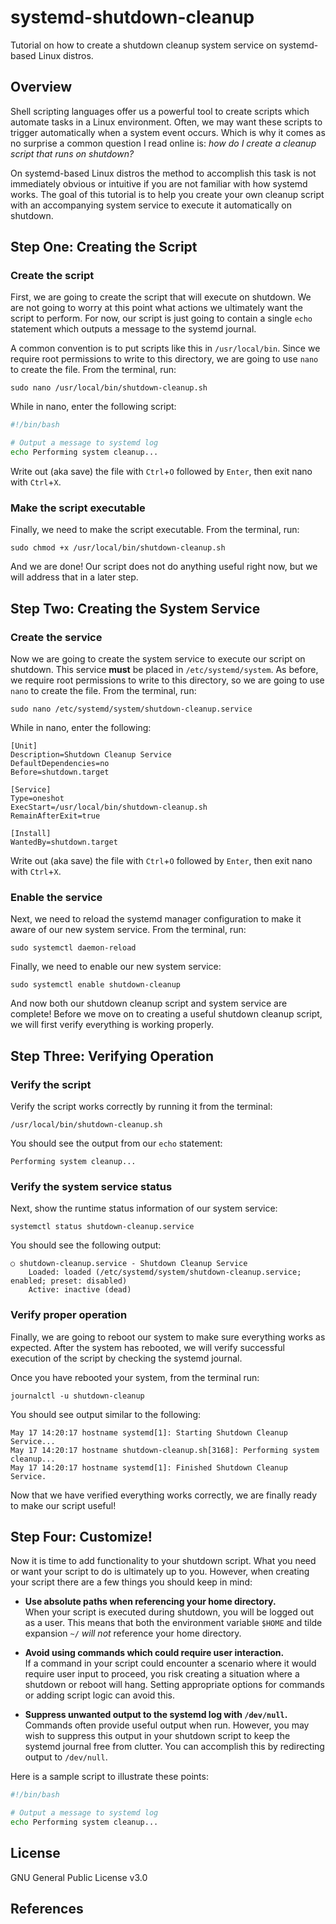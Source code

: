 # **systemd-shutdown-cleanup**

Tutorial on how to create a shutdown cleanup system service on
systemd-based Linux distros.

## Overview

Shell scripting languages offer us a powerful tool to create scripts which
automate tasks in a Linux environment. Often, we may want these scripts to
trigger automatically when a system event occurs. Which is why it comes as no
surprise a common question I read online is: *how do I create a cleanup script
that runs on shutdown?*

On systemd-based Linux distros the method to accomplish this task is not
immediately obvious or intuitive if you are not familiar with how systemd
works. The goal of this tutorial is to help you create your own cleanup script
with an accompanying system service to execute it automatically on shutdown.

## Step One: Creating the Script

### Create the script

First, we are going to create the script that will execute on shutdown.
We are not going to worry at this point what actions we ultimately want the
script to perform. For now, our script is just going to contain a single `echo`
statement which outputs a message to the systemd journal.

A common convention is to put scripts like this in `/usr/local/bin`. Since we
require root permissions to write to this directory, we are going to use `nano`
to create the file. From the terminal, run:

```
sudo nano /usr/local/bin/shutdown-cleanup.sh
```

While in nano, enter the following script:

```bash
#!/bin/bash

# Output a message to systemd log
echo Performing system cleanup...
```

Write out (aka save) the file with `Ctrl`+`O` followed by `Enter`,
then exit nano with `Ctrl`+`X`.

### Make the script executable

Finally, we need to make the script executable. From the terminal, run:

```
sudo chmod +x /usr/local/bin/shutdown-cleanup.sh
```

And we are done! Our script does not do anything useful right now, but we will
address that in a later step.

## Step Two: Creating the System Service

### Create the service

Now we are going to create the system service to execute our script on
shutdown. This service **must** be placed in `/etc/systemd/system`. As before,
we require root permissions to write to this directory, so we are going to use
`nano` to create the file. From the terminal, run:

```
sudo nano /etc/systemd/system/shutdown-cleanup.service
```

While in nano, enter the following:

```desktop
[Unit]
Description=Shutdown Cleanup Service
DefaultDependencies=no
Before=shutdown.target

[Service]
Type=oneshot
ExecStart=/usr/local/bin/shutdown-cleanup.sh
RemainAfterExit=true

[Install]
WantedBy=shutdown.target
```

Write out (aka save) the file with `Ctrl`+`O` followed by `Enter`,
then exit nano with `Ctrl`+`X`.

### Enable the service

Next, we need to reload the systemd manager configuration to make it aware of
our new system service. From the terminal, run:

```
sudo systemctl daemon-reload
```

Finally, we need to enable our new system service:

```
sudo systemctl enable shutdown-cleanup
```

And now both our shutdown cleanup script and system service are complete!
Before we move on to creating a useful shutdown cleanup script, we will first
verify everything is working properly.

## Step Three: Verifying Operation

### Verify the script

Verify the script works correctly by running it from the terminal:

```
/usr/local/bin/shutdown-cleanup.sh
```

You should see the output from our `echo` statement:

```
Performing system cleanup...
```

### Verify the system service status

Next, show the runtime status information of our system service:

```
systemctl status shutdown-cleanup.service
```

You should see the following output:

```
○ shutdown-cleanup.service - Shutdown Cleanup Service
    Loaded: loaded (/etc/systemd/system/shutdown-cleanup.service; enabled; preset: disabled)
    Active: inactive (dead)
```

### Verify proper operation

Finally, we are going to reboot our system to make sure everything works as
expected. After the system has rebooted, we will verify successful execution
of the script by checking the systemd journal.

Once you have rebooted your system, from the terminal run:

```
journalctl -u shutdown-cleanup
```

You should see output similar to the following:

```
May 17 14:20:17 hostname systemd[1]: Starting Shutdown Cleanup Service...
May 17 14:20:17 hostname shutdown-cleanup.sh[3168]: Performing system cleanup...
May 17 14:20:17 hostname systemd[1]: Finished Shutdown Cleanup Service.
```

Now that we have verified everything works correctly, we are finally ready to
make our script useful!

## Step Four: Customize!

Now it is time to add functionality to your shutdown script. What you need or
want your script to do is ultimately up to you. However, when creating your
script there are a few things you should keep in mind:

* **Use absolute paths when referencing your home directory.**\
When your script is executed during shutdown, you will be logged out as a user.
This means that both the environment variable `$HOME` and tilde expansion `~/`
*will not* reference your home directory.

* **Avoid using commands which could require user interaction.**\
If a command in your script could encounter a scenario where it would require
user input to proceed, you risk creating a situation where a shutdown or reboot
will hang. Setting appropriate options for commands or adding script logic can
avoid this.

* **Suppress unwanted output to the systemd log with `/dev/null`.**\
Commands often provide useful output when run. However, you may wish to
suppress this output in your shutdown script to keep the systemd journal free
from clutter. You can accomplish this by redirecting output to `/dev/null`.

Here is a sample script to illustrate these points:

```bash
#!/bin/bash

# Output a message to systemd log
echo Performing system cleanup...
```

## License

GNU General Public License v3.0

## References



